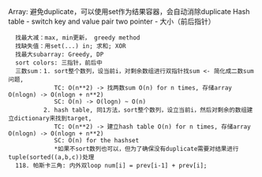 Array: 
      避免duplicate，可以使用set作为结果容器，会自动消除duplicate
      Hash table - switch key and value pair
      two pointer - 大小（前后指针）
      
      找最大减：max, min更新， greedy method
      找缺失值：用set(...) in; 求和; XOR
      找最大subarray: Greedy, DP
      sort colors: 三指针，前后中
      三数sum：1. sort整个数列，设当前i，对剩余数组进行双指针找sum <- 简化成二数sum问题, 
                 TC: O(n**2) -> 找两数sum O(n) for n times, 存储array O(nlogn) -> O(nlogn + n**2)
                 SC: O(n) -> O(logn) ~ O(n)
              2. hash table, 同1方法，sort整个数列，设立当前i，然后对剩余的数组建立dictionary来找到target,
                 TC: O(n**2) -> 建立hash table O(n) for n times, 存储array O(nlogn) -> O(nlogn + n**2)
                 SC: O(n) for the hashset
                 *如果不sort数列也可以，但为了确保没有duplicate需要对结果进行tuple(sorted((a,b,c))处理
      118. 帕斯卡三角: 内外双loop num[i] = prev[i-1] + prev[i];


